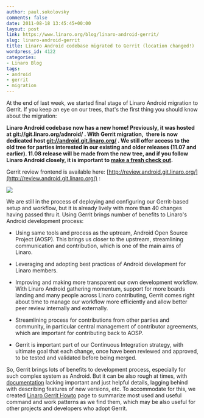 ```yaml
---
author: paul.sokolovsky
comments: false
date: 2011-08-18 13:45:45+00:00
layout: post
link: https://www.linaro.org/blog/linaro-android-gerrit/
slug: linaro-android-gerrit
title: Linaro Android codebase migrated to Gerrit (location changed!)
wordpress_id: 4122
categories:
- Linaro Blog
tags:
- android
- gerrit
- migration
---
```


At the end of last week, we started final stage of Linaro Android migration to Gerrit. If you keep an eye on our trees, that's the first thing you should know about the migration:

**Linaro Android codebase now has a new home! Previously, it was hosted at git://git.linaro.org/adnroid/ . With Gerrit migration,  there is now dedicated host [git://android.git.linaro.org/](http://android.git.linaro.org) . We still offer access to the old tree for parties interested in our existing and older releases (11.07 and earlier). 11.08 release will be made from the new tree, and if you follow Linaro Android closely, it is important to [make a fresh check out](https://wiki.linaro.org/Platform/Android/GetSource).**

Gerrit review frontend is available here: [http://review.android.git.linaro.org/](http://review.android.git.linaro.org/) :


[![](http://www.linaro.org/linaro-blog/wp-content/uploads/2011/08/Screenshot-statusmerged-review.android-Code-Review-Mozilla-Firefox.jpg)](http://review.android.git.linaro.org)


We are still in the process of deploying and configuring our Gerrit-based setup and workflow, but it is already lively with more than 40 changes having passed thru it. Using Gerrit brings number of benefits to Linaro's Android development process:



	
  * Using same tools and process as the uptream, Android Open Source Project (AOSP). This brings us closer to the upstream, streamlining communication and contribution, which is one of the main aims of Linaro.

	
  * Leveraging and adopting best practices of Android development for Linaro members.

	
  * Improving and making more transparent our own development workflow. With Linaro Android gathering momentum, support for more boards landing and many people across Linaro contributing, Gerrit comes right about time to manage our workflow more efficiently and allow better peer review internally and externally.

	
  * Streamlining process for contributions from other parties and community, in particular central management of contributor agreements, which are important for contributing back to AOSP.

	
  * Gerrit is important part of our Continuous Integration strategy, with ultimate goal that each change, once have been reviewed and approved, to be tested and validated before being merged.


So, Gerrit brings lots of benefits to development process, especially for such complex system as Android. But it can be also rough at times, with [documentation](http://gerrit.googlecode.com/svn/documentation/2.2.1/index.html) lacking important and just helpful details, lagging behind with describing features of new versions, etc. To accommodate for this, we created [Linaro Gerrit Howto](https://wiki.linaro.org/Platform/Android/Gerrit) page to summarize most used and useful command and work patterns as we find them, which may be also useful for other projects and developers who adopt Gerrit.
